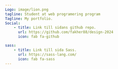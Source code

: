 ```yaml
---
Logo: image/lion.png
tagline: Student at web programering program
Tagline: My portfolio.
Social:
    - title: Link till sidans github repo.
      url: https://github.com/fakher88/design-2024
      icon: fab fa-github

sass:
    - title: Link till sida Sass.
      url: https://sass-lang.com/
      icon: fab fa-sass
---
```

